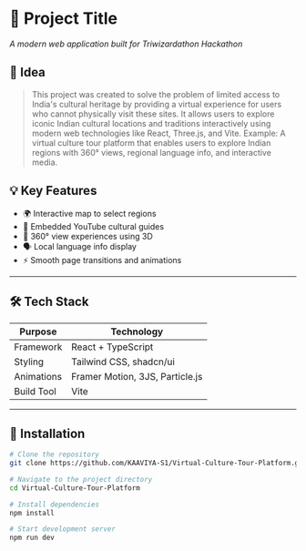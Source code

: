 # 🚀 Project Title

_A modern web application built for Triwizardathon Hackathon_

## 🧠 Idea

> This project was created to solve the problem of limited access to India's cultural heritage by providing a virtual experience for users who cannot physically visit these sites.
> It allows users to explore iconic Indian cultural locations and traditions interactively using modern web technologies like React, Three.js, and Vite.
> Example: A virtual culture tour platform that enables users to explore Indian regions with 360° views, regional language info, and interactive media.

## 💡 Key Features

- 🌍 Interactive map to select regions
- 🎥 Embedded YouTube cultural guides
- 🧭 360° view experiences using 3D
- 🗣️ Local language info display
- ⚡ Smooth page transitions and animations

---

## 🛠️ Tech Stack

| Purpose       | Technology                        |
|---------------|-----------------------------------|
| Framework     | React + TypeScript                |
| Styling       | Tailwind CSS, shadcn/ui           |
| Animations    | Framer Motion, 3JS, Particle.js   |
| Build Tool    | Vite                              |

---

## 🧪 Installation

```bash
# Clone the repository
git clone https://github.com/KAAVIYA-S1/Virtual-Culture-Tour-Platform.git

# Navigate to the project directory
cd Virtual-Culture-Tour-Platform

# Install dependencies
npm install

# Start development server
npm run dev

